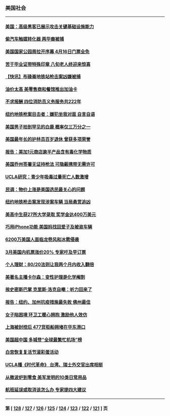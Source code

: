 ### 美国社会
---
#### [美国：高级黑客已展示攻击关键基础设施能力](../../pages/ncid1078160/n13710963.md) 
#### [偷汽车触媒转化器 两华裔被捕](../../pages/ncid1078160/n13710990.md) 
#### [美国国家公园周拉开序幕 4月16日门票全免](../../pages/ncid1078160/n13710883.md) 
#### [苦于毕业证带特殊印章 八旬老人终迎来惊喜](../../pages/ncid1078160/n13710517.md) 
#### [【快讯】布碌崙地铁站枪击案凶嫌被捕](../../pages/ncid1078160/n13710912.md) 
#### [油价太高 美零售商和餐馆推出加油卡](../../pages/ncid1078160/n13710873.md) 
#### [不求报酬 四位消防员义务服务共222年](../../pages/ncid1078160/n13710636.md) 
#### [纽约地铁枪案目击者：嫌犯坐我对面 自言自语](../../pages/ncid1078160/n13710867.md) 
#### [美国男子拍到罕见的白鹿 概率仅三万分之一](../../pages/ncid1078160/n13710592.md) 
#### [美国最年长的护林员百岁退休 曾获多项荣誉](../../pages/ncid1078160/n13710501.md) 
#### [报告：美加1元商店逾半产品含有毒化学物质](../../pages/ncid1078160/n13710611.md) 
#### [美国乔州签署无证持枪法 可隐蔽携带无需许可](../../pages/ncid1078160/n13710289.md) 
#### [UCLA研究：青少年吸毒过量死亡人数激增](../../pages/ncid1078160/n13710338.md) 
#### [民调：物价上涨是美国选民最关心的问题](../../pages/ncid1078160/n13710245.md) 
#### [纽约地铁枪击案发现涉案车辆 当局悬赏追凶](../../pages/ncid1078160/n13710165.md) 
#### [美高中生获27所大学录取 奖学金达400万美元](../../pages/ncid1078160/n13710100.md) 
#### [巧用iPhone功能 美国妈找回爱子及被盗车辆](../../pages/ncid1078160/n13710131.md) 
#### [6200万美国人面临龙卷风和冰雹侵袭](../../pages/ncid1078160/n13710084.md) 
#### [3月美国内机票涨价20% 专家吁及早订票](../../pages/ncid1078160/n13709948.md) 
#### [个人理财：80/20法则让我两个月内收入翻倍](../../pages/ncid1078160/n13709519.md) 
#### [美著名主播卡尔森：变性护理是化学阉割](../../pages/ncid1078160/n13709417.md) 
#### [挨史密斯巴掌 克里斯·洛克自嘲：听力回来了](../../pages/ncid1078160/n13709378.md) 
#### [报告：纽约、加州抗疫措施最失败 佛州最佳](../../pages/ncid1078160/n13709453.md) 
#### [女子陷困境 环卫工暖心拥抱 激励他人效仿](../../pages/ncid1078160/n13709007.md) 
#### [上海被封控后 477货柜船拥堵在华东港口](../../pages/ncid1078160/n13709351.md) 
#### [美国超中国 多城登“全球最繁忙机场”榜](../../pages/ncid1078160/n13709107.md) 
#### [白宫恢复复活节滚彩蛋活动](../../pages/ncid1078160/n13708524.md) 
#### [UCLA播《时代革命》 台湾、瑞士外交官出席相挺](../../pages/ncid1078160/n13708114.md) 
#### [从微波炉到零食 美军发明的10类日常用品](../../pages/ncid1078160/n13705440.md) 
#### [航班延误或取消该怎么办 专家提四大建议](../../pages/ncid1078160/n13707537.md) 

---
#### 第 [ [128](./128.md) / [127](./127.md) / [126](./126.md) / [125](./125.md) / [124](./124.md) / [123](./123.md) / [122](./122.md) / [121](./121.md) ] 页
